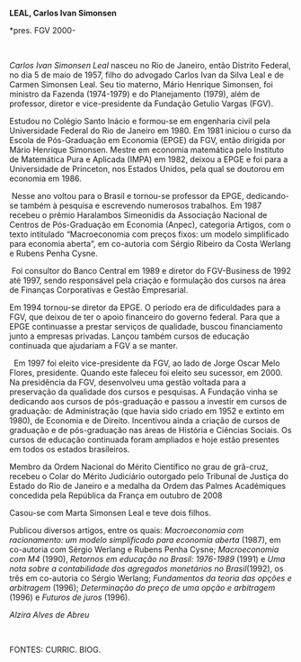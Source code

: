 **LEAL, Carlos Ivan Simonsen**

\*pres. FGV 2000- 

 

*Carlos Ivan Simonsen Leal* nasceu no Rio de Janeiro, então Distrito
Federal, no dia 5 de maio de 1957, filho do advogado Carlos Ivan da
Silva Leal e de Carmen Simonsen Leal. Seu tio materno, Mário Henrique
Simonsen, foi ministro da Fazenda (1974-1979) e do Planejamento (1979),
além de professor, diretor e vice-presidente da Fundação Getulio Vargas
(FGV).

Estudou no Colégio Santo Inácio e formou-se em engenharia civil pela
Universidade Federal do Rio de Janeiro em 1980. Em 1981 iniciou o curso
da Escola de Pós-Graduação em Economia (EPGE) da FGV, então dirigida por
Mário Henrique Simonsen. Mestre em economia matemática pelo Instituto de
Matemática Pura e Aplicada (IMPA) em 1982, deixou a EPGE e foi para a
Universidade de Princeton, nos Estados Unidos, pela qual se doutorou em
economia em 1986.

 Nesse ano voltou para o Brasil e tornou-se professor da EPGE,
dedicando-se também à pesquisa e escrevendo numerosos trabalhos. Em 1987
recebeu o prêmio Haralambos Simeonidis da Associação Nacional de Centros
de Pós-Graduação em Economia (Anpec), categoria Artigos, com o texto
intitulado “Macroeconomia com preços fixos: um modelo simplificado para
economia aberta”, em co-autoria com Sérgio Ribeiro da Costa Werlang e
Rubens Penha Cysne.

 Foi consultor do Banco Central em 1989 e diretor do FGV-Business de
1992 até 1997, sendo responsável pela criação e formulação dos cursos na
área de Finanças Corporativas e Gestão Empresarial.

Em 1994 tornou-se diretor da EPGE. O período era de dificuldades para a
FGV, que deixou de ter o apoio financeiro do governo federal. Para que a
EPGE continuasse a prestar serviços de qualidade, buscou financiamento
junto a empresas privadas. Lançou também cursos de educação continuada
que ajudariam a FGV a se manter.

  Em 1997 foi eleito vice-presidente da FGV, ao lado de Jorge Oscar Melo
Flores, presidente. Quando este faleceu foi eleito seu sucessor, em
2000. Na presidência da FGV, desenvolveu uma gestão voltada para a
preservação da qualidade dos cursos e pesquisas. A Fundação vinha se
dedicando aos cursos de pós-graduação e passou a investir em cursos de
graduação: de Administração (que havia sido criado em 1952 e extinto em
1980), de Economia e de Direito. Incentivou ainda a criação de cursos de
graduação e de pós-graduação nas áreas de História e Ciências Sociais.
Os cursos de educação continuada foram ampliados e hoje estão presentes
em todos os estados brasileiros.

Membro da Ordem Nacional do Mérito Científico no grau de grã-cruz,
recebeu o Colar do Mérito Judiciário outorgado pelo Tribunal de Justiça
do Estado do Rio de Janeiro e a medalha da Ordem das Palmes Académiques
concedida pela República da França em outubro de 2008

Casou-se com Marta Simonsen Leal e teve dois filhos.

Publicou diversos artigos, entre os quais: *Macroeconomia com
racionamento: um modelo simplificado para economia aberta* (1987), em
co-autoria com Sérgio Werlang e Rubens Penha Cysne; *Macroeconomia com
M4* (1990), *Retornos em educação no Brasil: 1976-1989* (1991) e *Uma
nota sobre a contabilidade dos agregados monetários no Brasil*(1992), os
três em co-autoria co Sérgio Werlang; *Fundamentos da teoria das opções
e arbitragem* (1996); *Determinação do preço de uma opção e arbitragem*
(1996) e *Futuros de juros* (1996).

*Alzira Alves de Abreu*

 

FONTES: CURRIC. BIOG.

 
